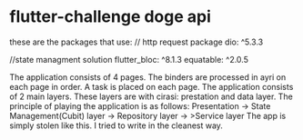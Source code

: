 
# flutter-challenge doge api 

these are the packages that use: 
// http request package 
dio: ^5.3.3

//state managment solution
flutter_bloc: ^8.1.3
equatable: ^2.0.5

The application consists of 4 pages. The binders are processed in ayri on each page in order. A task is placed on each page. The application consists of 2 main layers. These layers are with cirasi: prestation and data layer. The principle of playing the application is as follows:
Presentation -> State Management(Cubit) layer -> Repository layer -> >Service layer
The app is simply stolen like this. I tried to write in the cleanest way.

